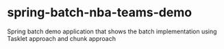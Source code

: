 # spring-batch-nba-teams-demo
Spring batch demo application that shows the batch implementation using Tasklet approach and chunk approach
